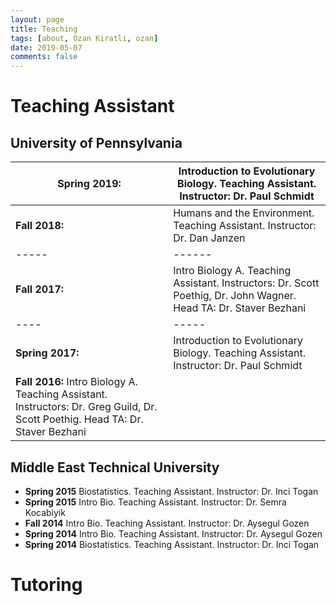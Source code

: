 ```yaml
---
layout: page
title: Teaching
tags: [about, Ozan Kiratli, ozan]
date: 2019-05-07
comments: false
---
```


# Teaching Assistant
## University of Pennsylvania

| **Spring 2019:** | Introduction to Evolutionary Biology. Teaching Assistant. Instructor: Dr. Paul Schmidt | 
|-------|-------------|
| **Fall 2018:**   | Humans and the Environment. Teaching Assistant. Instructor: Dr. Dan  Janzen |
|-----|------|
| **Fall 2017:** | Intro Biology A. Teaching Assistant. Instructors: Dr. Scott Poethig, Dr. John Wagner. Head TA: Dr. Staver Bezhani |
|----|-----|
| **Spring 2017:** | Introduction to Evolutionary Biology. Teaching Assistant. Instructor: Dr. Paul Schmidt |
| **Fall 2016:** Intro Biology A. Teaching Assistant. Instructors: Dr. Greg Guild, Dr. Scott Poethig. Head TA: Dr. Staver Bezhani |

## Middle East Technical University
- **Spring 2015** Biostatistics. Teaching Assistant. Instructor: Dr. Inci Togan
- **Spring 2015** Intro Bio. Teaching Assistant. Instructor: Dr. Semra Kocabiyik
- **Fall 2014** Intro Bio. Teaching Assistant. Instructor: Dr. Aysegul Gozen
- **Spring 2014** Intro Bio. Teaching Assistant. Instructor: Dr. Aysegul Gozen
- **Spring 2014** Biostatistics. Teaching Assistant. Instructor: Dr. Inci Togan

# Tutoring



